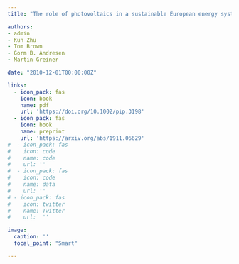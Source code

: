 ```yaml
---
title: "The role of photovoltaics in a sustainable European energy system under variable CO2 emissions targets, transmission capacities, and costs assumptions"

authors:
- admin
- Kun Zhu
- Tom Brown
- Gorm B. Andresen 
- Martin Greiner 

date: "2010-12-01T00:00:00Z"

links:
  - icon_pack: fas
    icon: book
    name: pdf
    url: 'https://doi.org/10.1002/pip.3198'
  - icon_pack: fas
    icon: book
    name: preprint
    url: 'https://arxiv.org/abs/1911.06629'
#  - icon_pack: fas
#    icon: code
#    name: code
#    url: ''
#  - icon_pack: fas
#    icon: code
#    name: data
#    url: ''
# - icon_pack: fas
#    icon: twitter
#    name: Twitter
#    url:  ''

image:
  caption: ''
  focal_point: "Smart"

---
```


